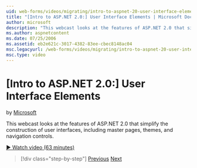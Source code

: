 ```yaml
---
uid: web-forms/videos/migrating/intro-to-aspnet-20-user-interface-elements
title: "[Intro to ASP.NET 2.0:] User Interface Elements | Microsoft Docs"
author: microsoft
description: "This webcast looks at the features of ASP.NET 2.0 that simplify the construction of user interfaces, including master pages, themes, and navigation controls."
ms.author: aspnetcontent
ms.date: 07/25/2006
ms.assetid: eb2e621c-3017-4382-83ee-cbec8148ac04
msc.legacyurl: /web-forms/videos/migrating/intro-to-aspnet-20-user-interface-elements
msc.type: video
---
```

[Intro to ASP.NET 2.0:] User Interface Elements
====================
by [Microsoft](https://github.com/microsoft)

This webcast looks at the features of ASP.NET 2.0 that simplify the construction of user interfaces, including master pages, themes, and navigation controls.

[&#9654; Watch video (63 minutes)](https://channel9.msdn.com/Blogs/ASP-NET-Site-Videos/intro-to-aspnet-20-user-interface-elements)

> [!div class="step-by-step"]
> [Previous](intro-to-aspnet-20-aspnet-20-fundamentals.md)
> [Next](migrating-from-classic-asp-to-aspnet.md)
